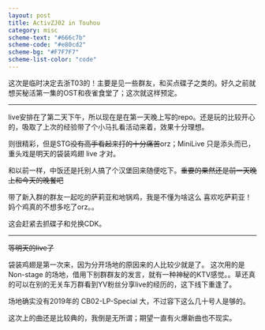 ```yaml
---
layout: post
title: ActivZJ02 in Touhou
category: misc
scheme-text: "#666c7b"
scheme-code: "#e80cd2"
scheme-bg: "#F7F7F7"
scheme-list-color: "code"
---
```



这次是临时决定去浙T03的！主要是见一些群友，和买点碟子之类的。好久之前就想买秘活第一集的OST和夜雀食堂了；这次就这样预定。

***
live安排在了第二天下午，所以现在是在第一天晚上写的repo。还是玩的比较开心的，吸取了上次的经验带了个小马扎看活动来着，效果十分理想。

则很精彩，但是STG~~没有高手看起来打的十分痛苦~~orz；MiniLive 只是添头而已，重头戏是明天的袋装鸡翅 live 才对。

和以前一样，中饭还是托别人搞了个汉堡回来随便吃下。~~重要的果然还是前一天晚上和今天的晚餐吧~~

带了新入群的群友一起吃的萨莉亚和地锅鸡，我是不懂为啥这么
喜欢吃萨莉亚！妈个鸡真的不想多吃了orz。。

这会赶紧去抓碟子和兑换CDK。

***

~~等明天的live了~~

袋装鸡翅是第一次来，因为分开场地的原因来的人比较少就是了。
这次用的是 Non-stage 的场地，借用下别群群友的发言，就有一种神秘的KTV感觉。。草还真的可以在别的无关车万群看到YV粉丝分享live的经历的，这下线下重逢了。

场地确实没有2019年的 CB02-LP-Special 大，不过容下这么几十号人是够的。

这次上的曲还是比较典的，我倒是无所谓；期望一直有火爆新曲也不现实。
